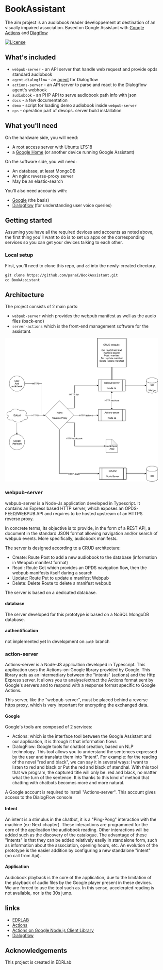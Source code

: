 # BookAssistant

The aim project is an audiobook reader developpement at destination of an visually impaired association.
Based on Google Assistant with [Google Actions](https://developers.google.com/actions/) and [Diagflow](https://dialogflow.com/)

[![License](https://img.shields.io/badge/License-BSD%203--Clause-blue.svg)](/LICENSE)

## What's included

 - `webpub-server` - an API server that handle web request and provide opds standard audiobook
 - `agent-dialogflow` - an [agent](https://dialogflow.com/docs/agents) for Dialogflow
 - `actions-server` - an API server to parse and react to the Dialogflow agent's webhook
 - `audiobook` - an PHP API to serve audiobook path info with json
 - `docs` - a few documentation
 - `demo` - script for loading demo audiobook inside `webpub-server`
 - `ops` - operation part of devops. server build installation
 
## What you'll need

On the hardware side, you will need:
 - A root access server with Ubuntu LTS18
 - a [Google Home](https://madeby.google.com/home/) (or another device running Google Assistant)
 
On the software side, you will need:
 - An database, at least MongoDB
 - An nginx reverse-proxy server
 - May be an elastic-search
 
You'll also need accounts with:

- [Google](https://myaccount.google.com/intro) (the basis)
- [Dialogflow](https://dialogflow.com/) (for understanding user voice queries)


## Getting started

Assuming you have all the required devices and accounts as noted above, the first thing you'll want to do is to set up apps on the corresponding services so you can get your devices talking to each other.

### Local setup

First, you'll need to clone this repo, and `cd` into the newly-created directory.

    git clone https://github.com/panaC/BookAssistant.git
    cd BookAssistant

## Architecture

The project consists of 2 main parts:
 - `webpub-server` which provides the webpub manifest as well as the audio files (back-end)
 - `server-actions` which is the front-end management software for the assistant.

![archi](docs/img/archi.png)

### webpub-server

webpub-server is a Node-Js application developed in Typescript.
It contains an Express based HTTP server, which exposes an OPDS-FEED/WEBPUB API and requires to be hosted upstream of an HTTPS reverse proxy.

In concrete terms, its objective is to provide, in the form of a REST API, a document in the standard JSON format allowing navigation and/or search of webpub events. More specifically, audiobook manifests. 

The server is designed according to a CRUD architecture:
 - Create: Route Post to add a new audiobook to the database (information in Webpub manifest format)
 - Read : Route Get which provides an OPDS navigation flow, then the webpub manifests itself during a search
 - Update: Route Put to update a manifest Webpub
 - Delete: Delete Route to delete a manifest webpub

The server is based on a dedicated database.

#### database

The server developed for this prototype is based on a NoSQL MongoDB database.

#### authentification

not implemented yet
In development on `auth` branch

### action-server

Actions-server is a Node-JS application developed in Typescript. This application uses the Actions-on-Google library provided by Google. This library acts as an intermediary between the "intents" (actions) and the Http Express server. It allows you to analyse/extract the Actions format sent by Google's servers and to respond with a response format specific to Google Actions.

This server, like the "webpub-server", must be placed behind a reverse https proxy, which is very important for encrypting the exchanged data.

#### Google

Google's tools are composed of 2 services:
  - Actions: which is the interface tool between the Google Assistant and our application, it is through it that information flows
  - DialogFlow: Google tools for chatbot creation, based on NLP technology. This tool allows you to understand the sentences expressed by the user and translate them into "intent". For example: for the reading of the novel "red and black", we can say it in several ways: I want to listen to red and black or Put the red and black of stendhal. With this tool that we program, the captured title will only be: red and black, no matter what the turn of the sentence. It is thanks to this kind of method that chatting with chatbots becomes more and more natural.

A Google account is required to install "Actions-server". This account gives access to the DialogFlow console

#### Intent 
An intent is a stimulus in the chatbot, it is a "Ping-Pong" interaction with the machine (ex: Next chapter). These interactions are programmed for the core of the application the audiobook reading. Other interactions will be added such as the discovery of the catalogue. The advantage of these "intents" is that they can be added relatively easily in standalone form, such as information about the association, opening hours, etc.
An evolution of the prototype is the easier addition by configuring a new standalone "intent" (no call from Api).

#### Application
Audiobook playback is the core of the application, due to the limitation of the playback of audio files by the Google player present in these devices. We are forced to use the tool such as. In this sense, accelerated reading is not available, nor is the 30s jump.

## links

- [EDRLAB](https://edrlab.org)
- [Actions](https://developers.google.com/actions/)
- [Actions on Google Node.js Client Library](https://developers.google.com/actions/tools/nodejs-client-library)
- [Dialogflow](https://dialogflow.com/docs)

## Acknowledgements

This project is created in EDRLab

